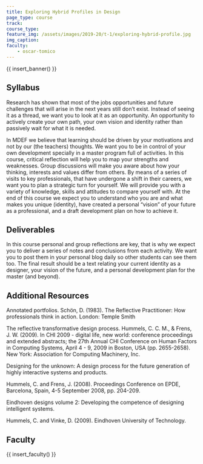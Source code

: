 ```yaml
---
title: Exploring Hybrid Profiles in Design
page_type: course
track:
course_type:
feature_img: /assets/images/2019-20/t-1/exploring-hybrid-profile.jpg
img_caption: 
faculty: 
    - oscar-tomico
---
```


{{ insert_banner() }}

## Syllabus 

Research has shown that most of the jobs opportunities and future challenges that will arise in the next years still don’t exist. Instead of seeing it as a thread, we want you to look at it as an opportunity. An opportunity to actively create your own path, your own vision and identity rather than passively wait for what it is needed.

In MDEF we believe that learning should be driven by your motivations and not by our (the teachers) thoughts. We want you to be in control of your own development specially in a master program full of activities.
In this course, critical reflection will help you to map your strengths and weaknesses. Group discussions will make you aware about how your thinking, interests and values differ from others. By means of a series of visits to key professionals, that have undergone a shift in their careers, we want you to plan a strategic turn for yourself. We will provide you with a variety of knowledge, skills and attitudes to compare yourself with.
At the end of this course we expect you to understand who you are and what makes you unique (identity), have created a personal “vision” of your future as a professional, and a draft development plan on how to achieve it.


## Deliverables

In this course personal and group reflections are key, that is why we expect you to deliver a series of notes and conclusions from each activity. We want you to post them in your personal blog daily so other students can see them too. The final result should be a text relating your current identity as a designer, your vision of the future, and a personal development plan for the master (and beyond).

## Additional Resources

Annotated portfolios. Schön, D. (1983). The Reflective Practitioner: How professionals think in action. London: Temple Smith

The reflective transformative design process. Hummels, C. C. M., & Frens, J. W. (2009). In CHI 2009 - digital life, new world: conference proceedings and extended abstracts; the 27th Annual CHI Conference on Human Factors in Computing Systems, April 4 - 9, 2009 in Boston, USA (pp. 2655-2658). New York: Association for Computing Machinery, Inc.

Designing for the unknown: A design process for the future generation of highly interactive systems and products.

Hummels, C. and Frens, J. (2008). Proceedings Conference on EPDE, Barcelona, Spain, 4-5 September 2008, pp. 204-209.

Eindhoven designs volume 2: Developing the competence of designing intelligent systems.

Hummels, C. and Vinke, D. (2009). Eindhoven University of Technology.

## Faculty

{{ insert_faculty() }}
